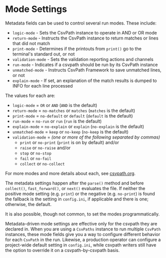 
# Mode Settings

Metadata fields can be used to control several run modes. These include:
- `logic-mode` - Sets the CsvPath instance to operate in AND or OR mode
- `return-mode` - Instructs the CsvPath instance to return matches or lines that did not match
- `print-mode` - Determines if the printouts from `print()` go to the terminal's standard out, or not
- `validation-mode` - Sets the validation reporting actions and channels
- `run-mode` - Indicates if a csvpath should be run by its CsvPath instance
- `unmatched-mode` - Instructs CsvPath Framework to save unmatched lines, or not
- `explain-mode` - If set, an explanation of the match results is dumped to INFO for each line processed

The values for each are:

- `logic-mode` = `OR` or `AND` (`AND` is the default)
- `return-mode` = `no-matches` or `matches` (`matches` is the default)
- `print-mode` = `no-default` or `default` (`default` is the default)
- `run-mode` = `no-run` or `run` (`run` is the default)
- `explain-mode` = `no-explain` or `explain` (`no-explain` is the default)
- `unmatched-mode` = `keep` or `no-keep` (`no-keep` is the default)
- `validation-mode` = _(one or more of the following separated by commas)_
    - `print` or `no-print` (`print` is on by default) and/or
    - `raise` or `no-raise` and/or
    - `stop` or `no-stop`
    - `fail` or `no-fail`
    - `collect` or `no-collect`

For more modes and more details about each, see [csvpath.org](https://www.csvpath.org).

The metadata settings happen after the `parse()` method and before `collect()`, `fast_forward()`, or `next()` evaluates the file. If neither the positive mode setting (e.g. `print`) or the negative (e.g. `no-print`) is found the fallback is the setting in `config.ini`, if applicable and there is one; otherwise, the default.

It is also possible, though not common, to set the modes programmatically.

Metadata-driven mode settings are effective only for the csvpath they are declared in. When you are using a `CsvPaths` instance to run multiple `CsvPath` instances, these mode fields give you a way to configure different behavior for each `CsvPath` in the run. Likewise, a production operator can configure a project-wide default setting in `config.ini`, while csvpath writers still have the option to override it on a csvpath-by-csvpath basis.


